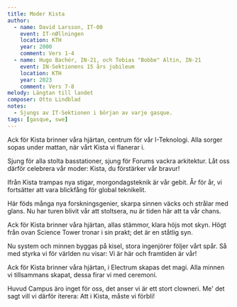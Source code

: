 ```yaml
---
title: Moder Kista
author:
  - name: David Larsson, IT-00
    event: IT-nØllningen
    location: KTH
    year: 2000
    comment: Vers 1-4
  - name: Hugo Bachér, IN-21, och Tobias "Bobbe" Altin, IN-21
    event: IN-Sektionens 15 års jubileum
    location: KTH
    year: 2023
    comment: Vers 7-8
melody: Längtan till landet
composer: Otto Lindblad
notes:
  - Sjungs av IT-Sektionen i början av varje gasque.
tags: [gasque, swe]
---
```


Ack för Kista brinner våra hjärtan,
centrum för vår I-Teknologi.
Alla sorger sopas under mattan,
när vårt Kista vi flanerar i.

Sjung för alla stolta basstationer,
sjung för Forums vackra arkitektur.
Låt oss därför celebrera vår moder:
Kista, du förstärker vår bravur!

Ifrån Kista trampas nya stigar,
morgondagsteknik är vår gebit.
År för år, vi fortsätter att vara
blickfång för global teknikelit.

Här föds många nya forskningsgenier,
skarpa sinnen väcks och strålar med glans.
Nu har turen blivit vår att stoltsera,
nu är tiden här att ta vår chans.

Ack för Kista brinner våra hjärtan,
allas stämmor, klara höjs mot skyn.
Högt från ovan Science Tower tronar i sin prakt;
det är en ståtlig syn.

Nu system och minnen byggas på kisel,
stora ingenjörer följer vårt spår.
Så med styrka vi för världen nu visar:
Vi är här och framtiden är vår!

Ack för Kista brinner våra hjärtan,
i Electrum skapas det magi.
Alla minnen vi tillsammans skapat,
dessa firar vi med ceremoni.

Huvud Campus äro inget för oss,
det anser vi är ett stort clowneri.
Me' det sagt vill vi därför iterera:
Att i Kista, måste vi förbli!
